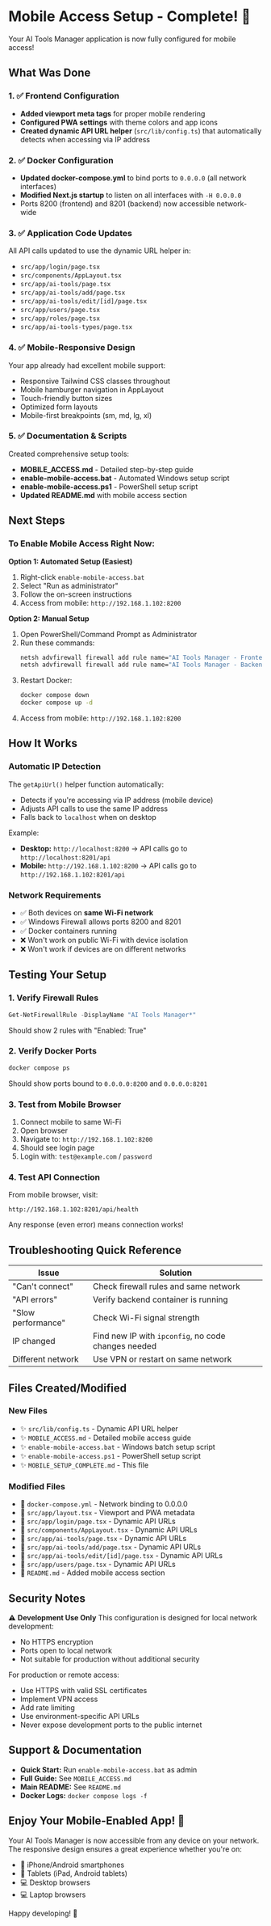 # Mobile Access Setup - Complete! 🎉

Your AI Tools Manager application is now fully configured for mobile access!

## What Was Done

### 1. ✅ Frontend Configuration
- **Added viewport meta tags** for proper mobile rendering
- **Configured PWA settings** with theme colors and app icons
- **Created dynamic API URL helper** (`src/lib/config.ts`) that automatically detects when accessing via IP address

### 2. ✅ Docker Configuration
- **Updated docker-compose.yml** to bind ports to `0.0.0.0` (all network interfaces)
- **Modified Next.js startup** to listen on all interfaces with `-H 0.0.0.0`
- Ports 8200 (frontend) and 8201 (backend) now accessible network-wide

### 3. ✅ Application Code Updates
All API calls updated to use the dynamic URL helper in:
- `src/app/login/page.tsx`
- `src/components/AppLayout.tsx`
- `src/app/ai-tools/page.tsx`
- `src/app/ai-tools/add/page.tsx`
- `src/app/ai-tools/edit/[id]/page.tsx`
- `src/app/users/page.tsx`
- `src/app/roles/page.tsx`
- `src/app/ai-tools-types/page.tsx`

### 4. ✅ Mobile-Responsive Design
Your app already had excellent mobile support:
- Responsive Tailwind CSS classes throughout
- Mobile hamburger navigation in AppLayout
- Touch-friendly button sizes
- Optimized form layouts
- Mobile-first breakpoints (sm, md, lg, xl)

### 5. ✅ Documentation & Scripts
Created comprehensive setup tools:
- **MOBILE_ACCESS.md** - Detailed step-by-step guide
- **enable-mobile-access.bat** - Automated Windows setup script
- **enable-mobile-access.ps1** - PowerShell setup script
- **Updated README.md** with mobile access section

## Next Steps

### To Enable Mobile Access Right Now:

**Option 1: Automated Setup (Easiest)**
1. Right-click `enable-mobile-access.bat`
2. Select "Run as administrator"
3. Follow the on-screen instructions
4. Access from mobile: `http://192.168.1.102:8200`

**Option 2: Manual Setup**
1. Open PowerShell/Command Prompt as Administrator
2. Run these commands:
   ```cmd
   netsh advfirewall firewall add rule name="AI Tools Manager - Frontend" dir=in action=allow protocol=TCP localport=8200
   netsh advfirewall firewall add rule name="AI Tools Manager - Backend" dir=in action=allow protocol=TCP localport=8201
   ```
3. Restart Docker:
   ```bash
   docker compose down
   docker compose up -d
   ```
4. Access from mobile: `http://192.168.1.102:8200`

## How It Works

### Automatic IP Detection
The `getApiUrl()` helper function automatically:
- Detects if you're accessing via IP address (mobile device)
- Adjusts API calls to use the same IP address
- Falls back to `localhost` when on desktop

Example:
- **Desktop:** `http://localhost:8200` → API calls go to `http://localhost:8201/api`
- **Mobile:** `http://192.168.1.102:8200` → API calls go to `http://192.168.1.102:8201/api`

### Network Requirements
- ✅ Both devices on **same Wi-Fi network**
- ✅ Windows Firewall allows ports 8200 and 8201
- ✅ Docker containers running
- ❌ Won't work on public Wi-Fi with device isolation
- ❌ Won't work if devices are on different networks

## Testing Your Setup

### 1. Verify Firewall Rules
```powershell
Get-NetFirewallRule -DisplayName "AI Tools Manager*"
```
Should show 2 rules with "Enabled: True"

### 2. Verify Docker Ports
```bash
docker compose ps
```
Should show ports bound to `0.0.0.0:8200` and `0.0.0.0:8201`

### 3. Test from Mobile Browser
1. Connect mobile to same Wi-Fi
2. Open browser
3. Navigate to: `http://192.168.1.102:8200`
4. Should see login page
5. Login with: `test@example.com` / `password`

### 4. Test API Connection
From mobile browser, visit:
```
http://192.168.1.102:8201/api/health
```
Any response (even error) means connection works!

## Troubleshooting Quick Reference

| Issue | Solution |
|-------|----------|
| "Can't connect" | Check firewall rules and same network |
| "API errors" | Verify backend container is running |
| "Slow performance" | Check Wi-Fi signal strength |
| IP changed | Find new IP with `ipconfig`, no code changes needed |
| Different network | Use VPN or restart on same network |

## Files Created/Modified

### New Files
- ✨ `src/lib/config.ts` - Dynamic API URL helper
- ✨ `MOBILE_ACCESS.md` - Detailed mobile access guide
- ✨ `enable-mobile-access.bat` - Windows batch setup script
- ✨ `enable-mobile-access.ps1` - PowerShell setup script
- ✨ `MOBILE_SETUP_COMPLETE.md` - This file

### Modified Files
- 📝 `docker-compose.yml` - Network binding to 0.0.0.0
- 📝 `src/app/layout.tsx` - Viewport and PWA metadata
- 📝 `src/app/login/page.tsx` - Dynamic API URLs
- 📝 `src/components/AppLayout.tsx` - Dynamic API URLs
- 📝 `src/app/ai-tools/page.tsx` - Dynamic API URLs
- 📝 `src/app/ai-tools/add/page.tsx` - Dynamic API URLs
- 📝 `src/app/ai-tools/edit/[id]/page.tsx` - Dynamic API URLs
- 📝 `src/app/users/page.tsx` - Dynamic API URLs
- 📝 `README.md` - Added mobile access section

## Security Notes

⚠️ **Development Use Only**
This configuration is designed for local network development:
- No HTTPS encryption
- Ports open to local network
- Not suitable for production without additional security

For production or remote access:
- Use HTTPS with valid SSL certificates
- Implement VPN access
- Add rate limiting
- Use environment-specific API URLs
- Never expose development ports to the public internet

## Support & Documentation

- **Quick Start:** Run `enable-mobile-access.bat` as admin
- **Full Guide:** See `MOBILE_ACCESS.md`
- **Main README:** See `README.md`
- **Docker Logs:** `docker compose logs -f`

## Enjoy Your Mobile-Enabled App! 📱

Your AI Tools Manager is now accessible from any device on your network. The responsive design ensures a great experience whether you're on:
- 📱 iPhone/Android smartphones
- 📱 Tablets (iPad, Android tablets)
- 💻 Desktop browsers
- 💻 Laptop browsers

Happy developing! 🚀
